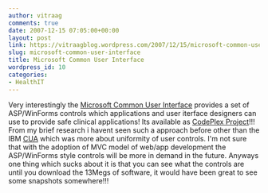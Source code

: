 ```yaml
---
author: vitraag
comments: true
date: 2007-12-15 07:05:00+00:00
layout: post
link: https://vitraagblog.wordpress.com/2007/12/15/microsoft-common-user-interface/
slug: microsoft-common-user-interface
title: Microsoft Common User Interface
wordpress_id: 10
categories:
- HealthIT
---
```


Very interestingly the [Microsoft Common User Interface](http://www.mscui.net/) provides a set of ASP/WinForms controls which applications and user iterface designers can use to provide safe clinical applications! Its available as [CodePlex Project](http://www.codeplex.com/mscui)!!! From my brief research i havent seen such a approach before other than the IBM [CUA](http://en.wikipedia.org/wiki/Common_User_Access) which was more about uniformity of user controls. I'm not sure that with the adoption of MVC model of web/app development the ASP/WinForms style controls will be more in demand in the future. Anyways one thing which sucks about it is that you can see what the controls are until you download the 13Megs of software, it would have been great to see some snapshots somewhere!!!
